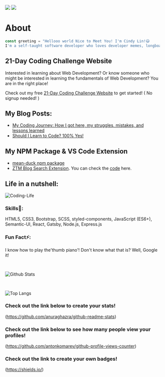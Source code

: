 ![](https://komarev.com/ghpvc/?username=your-github-username&color=green)
![](https://img.shields.io/badge/ZTM-Meme--Guru-4c0ffb)



# About
```JavaScript
const greeting = "Hellooo world Nice to Meet You! I'm Cindy Lin!😃 
I'm a self-taught software developer who loves developer memes, longboarding, & making websites (obviously!)"

```
## 21-Day Coding Challenge Website
Interested in learning about Web Development? Or know someone who might be interested in learning the fundamentals of Web Development? 
You are in the right place! 

Check out my free [21-Day Coding Challenge Website](https://21-day-coding-adventure.netlify.app/) to get started! ( No signup needed! )


## My Blog Posts: 
- [My Coding Journey: How I got here, my struggles, mistakes, and lessons learned](https://zerotomastery.io/blog/coding-journey-struggles-mistakes-lessons-learned)
- [Should I Learn to Code? 100% Yes!](https://zerotomastery.io/blog/should-i-learn-to-code)


## My NPM Package & VS Code Extension
- [mean-duck npm package](https://www.npmjs.com/package/mean-duck)
- [ZTM Blog Search Extension](https://marketplace.visualstudio.com/items?itemName=cutecorgi.ztm-blog). You can check the [code](https://github.com/LanguageXange/vscode) here.

## Life in a nutshell:
![Coding-Life](https://media.giphy.com/media/fAnzw6YK33jMwzp5wp/giphy.gif)


### Skills🌱: 
HTML5, CSS3, Bootstrap, SCSS, styled-components, JavaScript (ES6+), Semantic-UI, React, Gatsby, Node.js, Express.js


### Fun Fact⚡:
I know how to play the'thumb piano'! Don't know what that is? Well, Google it!

<br/>

  ![Github Stats](https://github-readme-stats.vercel.app/api?username=LanguageXange&show_icons=true&theme=dracula)

<br/>


![Top Langs](https://github-readme-stats.vercel.app/api/top-langs/?username=LanguageXange&layout=compact)


### Check out the link below to create your stats!

(https://github.com/anuraghazra/github-readme-stats)

### Check out the link below to see how many people view your profiles!
(https://github.com/antonkomarev/github-profile-views-counter)

### Check out the link to create your own badges! 
(https://shields.io/)
 

<!--
**LanguageXange/LanguageXange** is a ✨ _special_ ✨ repository because its `README.md` (this file) appears on your GitHub profile.

Here are some ideas to get you started:

-  I’m currently working on ...
-  I’m currently learning ...
- 👯 I’m looking to collaborate on ...
- 🤔 I’m looking for help with ...
- 💬 Ask me about ...
- 📫 How to reach me: ...
- 😄 Pronouns: ...
-  Fun fact: ...
-->

